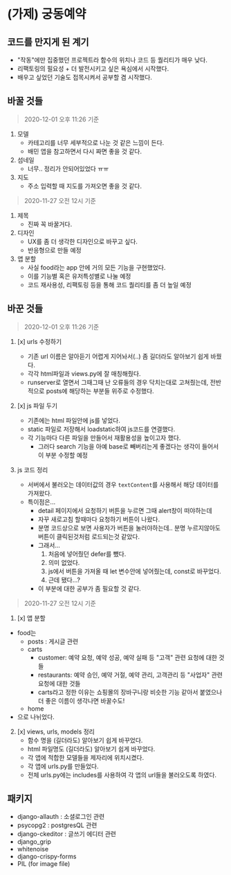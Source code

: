 # (가제) 궁동예약

## 코드를 만지게 된 계기
- "작동"에만 집중했던 프로젝트라 함수의 위치나 코드 등 퀄리티가 매우 낮다. 
- 리팩토링의 필요성 + 더 발전시키고 싶은 욕심에서 시작했다. 
- 배우고 싶었던 기술도 접목시켜서 공부할 겸 시작했다. 

## 바꿀 것들 
> 2020-12-01 오후 11:26 기준
1. 모델 
   - 카테고리를 너무 세부적으로 나눈 것 같은 느낌이 든다. 
   - 배민 앱을 참고하면서 다시 짜면 좋을 것 같다. 
2. 섬네일
   - 너무.. 정리가 안되어있었다 ㅠㅠ
3. 지도 
   - 주소 입력할 때 지도를 가져오면 좋을 것 같다.  

> 2020-11-27 오전 12시 기준
1. 제목 
   - 진짜 꼭 바꿀거다. 
2. 디자인 
   - UX를 좀 더 생각한 디자인으로 바꾸고 싶다. 
   - 반응형으로 만들 예정 
3. 앱 분할
   - 사실 food라는 app 안에 거의 모든 기능을 구현했었다. 
   - 이를 기능별 혹은 유저특성별로 나눌 예정
   - 코드 재사용성, 리팩토링 등을 통해 코드 퀄리티를 좀 더 높일 예정 

## 바꾼 것들 
> 2020-12-01 오후 11:26 기준 
1. [x] urls 수정하기 
   - 기존 url 이름은 알아듣기 어렵게 지어놔서(..) 좀 길더라도 알아보기 쉽게 바꿨다. 
   - 각각 html파일과 views.py에 잘 매칭해줬다. 
   - runserver로 열면서 그때그때 난 오류들의 경우 닥치는대로 고쳐줬는데, 전반적으로 posts에 해당하는 부분들 위주로 수정했다. 

2. [x] js 파일 두기 
   - 기존에는 html 파일안에 js를 넣었다. 
   - static 파일로 저장해서 loadstatic하여 js코드를 연결했다. 
   - 각 기능마다 다른 파일을 만들어서 재활용성을 높이고자 했다. 
     - 그러다 search 기능을 아예 base로 빼버리는게 좋겠다는 생각이 들어서 이 부분 수정할 예정 

3. js 코드 정리 
   - 서버에서 불러오는 데이터값의 경우 `textContent`를 사용해서 해당 데이터를 가져왔다.
   - 특이점은...
     - detail 페이지에서 요청하기 버튼을 누르면 그때 alert창이 떠야하는데
     - 자꾸 새로고침 할때마다 요청하기 버튼이 나왔다. 
     - 분명 코드상으로 보면 사용자가 버튼을 눌러야하는데.. 분명 누르지않아도 버튼이 클릭된것처럼 로드되는것 같았다. 
     - 그래서...
       1. 처음에 넣어줬던 defer를 뺐다. 
       2. 의미 없었다. 
       3. js에서 버튼을 가져올 때 let 변수안에 넣어줬는데, const로 바꾸었다. 
       4. 근데 됐다...?
     - 이 부분에 대한 공부가 좀 필요할 것 같다.

> 2020-11-27 오전 12시 기준
1. [x] 앱 분할 
  - food는 
    - posts : 게시글 관련
    - carts 
      - customer: 예약 요청, 예약 성공, 예약 실패 등 "고객" 관련 요청에 대한 것들
      - restaurants: 예약 승인, 예약 거절, 예약 관리, 고객관리 등 "사업자" 관련 요청에 대한 것들
      - carts라고 정한 이유는 쇼핑몰의 장바구니랑 비슷한 기능 같아서 붙였으나 더 좋은 이름이 생각나면 바꿀수도!
    - home
  - 으로 나뉘었다. 

2. [x] views, urls, models 정리 
   - 함수 명을 (길더라도) 알아보기 쉽게 바꾸었다.
   - html 파일명도 (길더라도) 알아보기 쉽게 바꾸었다. 
   - 각 앱에 적합한 모델들을 제자리에 위치시켰다. 
   - 각 앱에 urls.py를 만들었다. 
   - 전체 urls.py에는 includes를 사용하여 각 앱의 url들을 불러오도록 하였다. 

## 패키지
- django-allauth : 소셜로그인 관련
- psycopg2 : postgresQL 관련
- django-ckeditor : 글쓰기 에디터 관련
- django_grip
- whitenoise
- django-crispy-forms
- PIL (for image file)